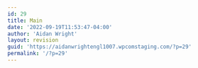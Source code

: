 ```yaml
---
id: 29
title: Main
date: '2022-09-19T11:53:47-04:00'
author: 'Aidan Wright'
layout: revision
guid: 'https://aidanwrightengl1007.wpcomstaging.com/?p=29'
permalink: '/?p=29'
---
```


